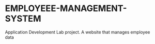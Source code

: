 # EMPLOYEEE-MANAGEMENT-SYSTEM
Application Development Lab project. A website that manages employee data
